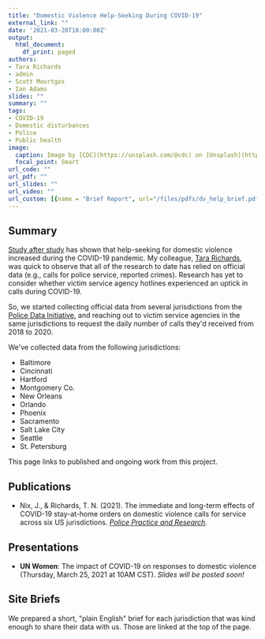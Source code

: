 ```yaml
---
title: "Domestic Violence Help-Seeking During COVID-19"
external_link: ""
date: '2021-03-20T18:00:00Z'
output:
  html_document:
    df_print: paged
authors:
- Tara Richards
- admin
- Scott Mourtgos
- Ian Adams
slides: ""
summary: ""
tags:
- COVID-19
- Domestic disturbances
- Police
- Public health
image:
  caption: Image by [CDC](https://unsplash.com/@cdc) on [Unsplash](https://unsplash.com/photos/w9KEokhajKw)
  focal_point: Smart
url_code: ""
url_pdf: ""
url_slides: ""
url_video: ""
url_custom: [{name = "Brief Report", url="/files/pdfs/dv_help_brief.pdf"}]
---
```


## Summary

[Study after study](https://covid19.counciloncj.org/2021/01/31/impact-report-covid-19-and-crime-3/) has shown that help-seeking for domestic violence increased during the COVID-19 pandemic. My colleague, [Tara Richards](https://twitter.com/Prof_TNR), was quick to observe that all of the research to date has relied on official data (e.g., calls for police service, reported crimes). Research has yet to consider whether victim service agency hotlines experienced an uptick in calls during COVID-19.

So, we started collecting official data from several jurisdictions from the [Police Data Initiative](https://www.policedatainitiative.org/datasets/), and reaching out to victim service agencies in the same jurisdictions to request the daily number of calls they'd received from 2018 to 2020. 

We've collected data from the following jurisdictions:

- Baltimore
- Cincinnati
- Hartford
- Montgomery Co.
- New Orleans
- Orlando
- Phoenix
- Sacramento
- Salt Lake City
- Seattle
- St. Petersburg

This page links to published and ongoing work from this project.

## Publications

* Nix, J., & Richards, T. N. (2021). The immediate and long-term effects of COVID-19 stay-at-home orders on domestic violence calls for service across six US jurisdictions. [*Police Practice and Research*](https://doi.org/10.1080/15614263.2021.1883018).

## Presentations

* **UN Women**: The impact of COVID-19 on responses to domestic violence (Thursday, March 25, 2021 at 10AM CST). *Slides will be posted soon!*

## Site Briefs

We prepared a short, "plain English" brief for each jurisdiction that was kind enough to share their data with us. Those are linked at the top of the page. 
